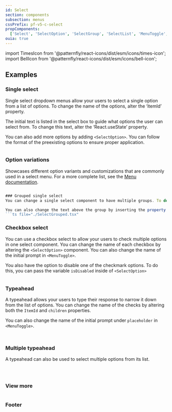 ```yaml
---
id: Select
section: components
subsection: menus
cssPrefix: pf-v5-c-select
propComponents:
  ['Select', 'SelectOption', 'SelectGroup', 'SelectList', 'MenuToggle', 'SelectToggleProps', 'SelectPopperProps']
ouia: true
---
```


import TimesIcon from '@patternfly/react-icons/dist/esm/icons/times-icon';
import BellIcon from '@patternfly/react-icons/dist/esm/icons/bell-icon';

## Examples

### Single select
Single select dropdown menus allow your users to select a single option from a list of options. To change the name of the options, alter the ‘itemId’ property.

The initial text is listed in the select box to guide what options the user can select from. To change this text, alter the ‘React.useState’ property.

You can also add more options by adding `<SelectOption>`. You can follow the format of the preexisting options to ensure proper application.
```ts file="./SelectBasic.tsx"

```

### Option variations

Showcases different option variants and customizations that are commonly used in a select menu. For a more complete list, see the [Menu documentation](/components/menus/menu).

```ts file="./SelectOptionVariations.tsx"

### Grouped single select
You can change a single select component to have multiple groups. To do this, you have to add the component `<SelectGroup>` and list the desired options below.

You can also change the text above the group by inserting the property `label` and the desired name of the group by altering `<SelectGroup>`.
```ts file="./SelectGrouped.tsx"

```

### Checkbox select
You can use a checkbox select to allow your users to check multiple options in one select component. You can change the name of each checkbox by altering the `<SelectOption>` component. You can also change the name of the initial prompt in `<MenuToggle>`.

You also have the option to disable one of the checkmark options. To do this, you can pass the variable `isDisabled` inside of `<SelectOption>`
```ts file="./SelectCheckbox.tsx"

```

### Typeahead
A typeahead allows your users to type their response to narrow it down from the list of options. You can change the name of the checks by altering both the `ItemId` and `children` properties.

You can also change the name of the initial prompt under `placeholder` in `<MenuToggle>`.
```ts file="./SelectTypeahead.tsx"

```

```ts file="./SelectTypeaheadCreatable.tsx"

```

### Multiple typeahead
A typeahead can also be used to select multiple options from its list.
```ts file="./SelectMultiTypeahead.tsx"

```


```ts file="./SelectMultiTypeaheadCreatable.tsx"

```


```ts file="./SelectMultiTypeaheadCheckbox.tsx"

```

### View more

```ts file="./SelectViewMore.tsx"

```

### Footer

```ts file="./SelectFooter.tsx"

```
